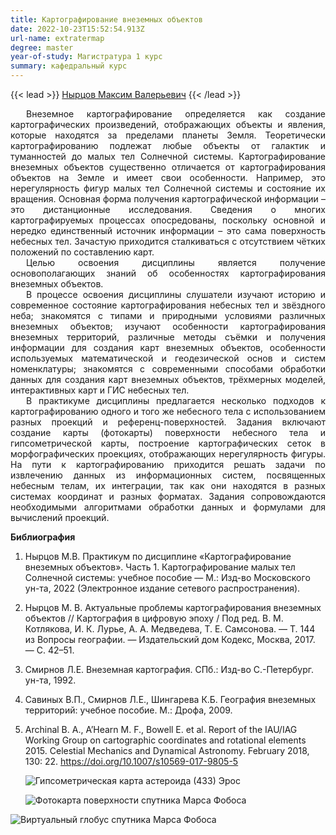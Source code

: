 ```yaml
---
title: Картографирование внеземных объектов
date: 2022-10-23T15:52:54.913Z
url-name: extratermap
degree: master
year-of-study: Магистратура 1 курс
summary: кафедральный курс
---
```

{{< lead >}} [Нырцов Максим Валерьевич](../../../about/staff/nyrtsov) {{< /lead >}}

<div style="text-align: justify; text-indent: 25px;">
Внеземное картографирование определяется как создание картографических произведений, отображающих объекты и явления, которые находятся за пределами планеты Земля. Теоретически картографированию подлежат любые объекты от галактик и туманностей до малых тел Солнечной системы. Картографирование внеземных объектов существенно отличается от картографирования объектов на Земле и имеет свои особенности. Например, это нерегулярность фигур малых тел Солнечной системы и состояние их вращения. Основная форма получения картографической информации – это дистанционные исследования. Сведения о многих картографируемых процессах опосредованы, поскольку основной и нередко единственный источник информации – это сама поверхность небесных тел. Зачастую приходится сталкиваться с отсутствием чётких положений по составлению карт.  </div>
<div style="text-align: justify; text-indent: 25px;">
Целью освоения дисциплины является получение основополагающих знаний об особенностях картографирования внеземных объектов.  </div>
<div style="text-align: justify; text-indent: 25px;">
В процессе освоения дисциплины слушатели изучают историю и современное состояние картографирования небесных тел и звёздного неба; знакомятся с типами и природными условиями различных внеземных объектов; изучают особенности картографирования внеземных территорий, различные методы съёмки и получения информации для создания карт внеземных объектов, особенности используемых математической и геодезической основ и систем номенклатуры; знакомятся с современными способами обработки данных для создания карт внеземных объектов, трёхмерных моделей, интерактивных карт и ГИС небесных тел.  </div>
<div style="text-align: justify; text-indent: 25px;">
В практикуме дисциплины предлагается несколько подходов к картографированию одного и того же небесного тела с использованием разных проекций и референц-поверхностей. Задания включают создание карты (фотокарты) поверхности небесного тела и гипсометрической карты, построение картографических сеток в морфографических проекциях, отображающих нерегулярность фигуры. На пути к картографированию приходится решать задачи по извлечению данных из информационных систем, посвященных небесным телам, их интеграции, так как они находятся в разных системах координат и разных форматах. Задания сопровождаются необходимыми алгоритмами обработки данных и формулами для вычислений проекций. </div>


**Библиография**

1. Нырцов М.В. Практикум по дисциплине «Картографирование внеземных объектов». Часть 1. Картографирование малых тел Солнечной системы: учебное пособие — М.: Изд-во Московского ун-та, 2022 (Электронное издание сетевого распространения).
2. Нырцов М. В. Актуальные проблемы картографирования внеземных объектов // Картография в цифровую эпоху / Под ред. В. М. Котлякова, И. К. Лурье, А. А. Медведева, Т. Е. Самсонова. — Т. 144 из Вопросы географии. — Издательский дом Кодекс, Москва, 2017. — С. 42–51.
3. Смирнов Л.Е. Внеземная картография. СПб.: Изд-во С.-Петербург. ун-та, 1992.
4. Савиных В.П., Смирнов Л.Е., Шингарева К.Б. География внеземных территорий: учебное пособие. М.: Дрофа, 2009.
5. Archinal B. A., A’Hearn M. F., Bowell E. et al. Report of the IAU/IAG Working Group on cartographic coordinates and rotational elements 2015. Celestial Mechanics and Dynamical Astronomy. February 2018, 130: 22. https://doi.org/10.1007/s10569-017-9805-5

   ![Гипсометрическая карта астероида (433) Эрос](img/extratermap_1-eros-map.jpg "Гипсометрическая карта астероида (433) Эрос")

   ![Фотокарта поверхности спутника Марса Фобоса](img/extratermap_2-phobos-map.jpg "Фотокарта поверхности спутника Марса Фобоса")

![Виртуальный глобус спутника Марса Фобоса](img/extratermap_3-phobos-globus.jpg "Виртуальный глобус спутника Марса Фобоса")